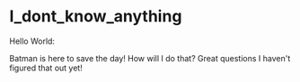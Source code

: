 # I_dont_know_anything

Hello World:

Batman is here to save the day!
How will I do that?
Great questions I haven't figured that out yet!
